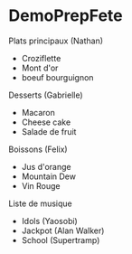 # DemoPrepFete

Plats principaux (Nathan)
- Croziflette
- Mont d'or
- boeuf bourguignon

Desserts (Gabrielle)
- Macaron
- Cheese cake
- Salade de fruit

Boissons (Felix)
- Jus d'orange
- Mountain Dew
- Vin Rouge

Liste de musique
- Idols (Yaosobi)
- Jackpot (Alan Walker)
- School (Supertramp)